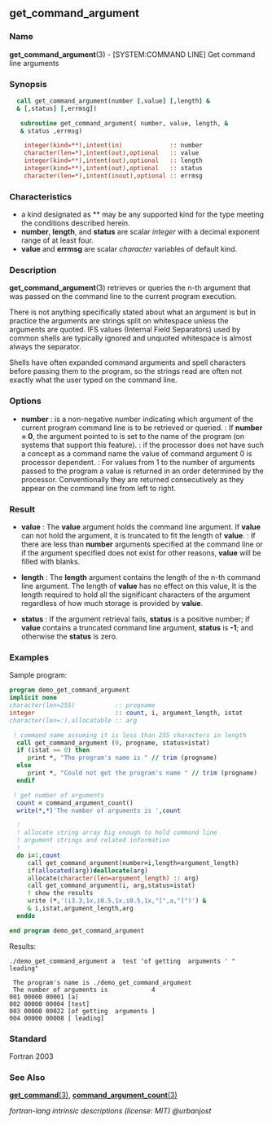 ## get_command_argument

### **Name**

**get_command_argument**(3) - \[SYSTEM:COMMAND LINE\] Get command line arguments

### **Synopsis**
```fortran
  call get_command_argument(number [,value] [,length] &
  & [,status] [,errmsg])
```
```fortran
   subroutine get_command_argument( number, value, length, &
   & status ,errmsg)

    integer(kind=**),intent(in)             :: number
    character(len=*),intent(out),optional   :: value
    integer(kind=**),intent(out),optional   :: length
    integer(kind=**),intent(out),optional   :: status
    character(len=*),intent(inout),optional :: errmsg
```
### **Characteristics**

 - a kind designated as ** may be any supported kind for the type
   meeting the conditions described herein.
 - **number**, **length**, and **status** are scalar _integer_
   with a decimal exponent range of at least four.
 - **value** and **errmsg** are scalar _character_ variables of default
   kind.

### **Description**

**get_command_argument**(3) retrieves or queries the n-th argument that
was passed on the command line to the current program execution.

There is not anything specifically stated about what an argument is but
in practice the arguments are strings split on whitespace unless the
arguments are quoted. IFS values (Internal Field Separators) used by
common shells are typically ignored and unquoted whitespace is almost
always the separator.

Shells have often expanded command arguments and spell characters before
passing them to the program, so the strings read are often not exactly
what the user typed on the command line.

### **Options**

- **number**
  : is a non-negative number indicating which argument of the current
  program command line is to be retrieved or queried.
  : If **number = 0**, the argument pointed to is set to the name of the
  program (on systems that support this feature).
  : if the processor does not have such a concept as a command name the
  value of command argument 0 is processor dependent.
  : For values from 1 to the number of arguments passed to the program a
  value is returned in an order determined by the processor. Conventionally
  they are returned consecutively as they appear on the command line from
  left to right.

### **Result**

- **value**
  : The **value** argument holds the command line argument.
  If **value** can not hold the argument, it is truncated to fit the
  length of **value**.
  : If there are less than **number** arguments specified at the command
  line or if the argument specified does not exist for other reasons,
  **value** will be filled with blanks.

- **length**
  : The **length** argument contains the length of the n-th command
  line argument. The length of **value** has no effect on this value,
  It is the length required to hold all the significant characters of
  the argument regardless of how much storage is provided by **value**.

- **status**
  : If the argument retrieval fails, **status** is a positive number;
  if **value** contains a truncated command line argument, **status**
  is **-1**; and otherwise the **status** is zero.

### **Examples**

Sample program:
```fortran
program demo_get_command_argument
implicit none
character(len=255)           :: progname
integer                      :: count, i, argument_length, istat
character(len=:),allocatable :: arg

 ! command name assuming it is less than 255 characters in length
  call get_command_argument (0, progname, status=istat)
  if (istat == 0) then
     print *, "The program's name is " // trim (progname)
  else
     print *, "Could not get the program's name " // trim (progname)
  endif

 ! get number of arguments
  count = command_argument_count()
  write(*,*)'The number of arguments is ',count

  !
  ! allocate string array big enough to hold command line
  ! argument strings and related information
  !
  do i=1,count
     call get_command_argument(number=i,length=argument_length)
     if(allocated(arg))deallocate(arg)
     allocate(character(len=argument_length) :: arg)
     call get_command_argument(i, arg,status=istat)
     ! show the results
     write (*,'(i3.3,1x,i0.5,1x,i0.5,1x,"[",a,"]")') &
     & i,istat,argument_length,arg
  enddo

end program demo_get_command_argument
```
Results:
```text
./demo_get_command_argument a  test 'of getting  arguments ' " leading"
```
```text
 The program's name is ./demo_get_command_argument
 The number of arguments is            4
001 00000 00001 [a]
002 00000 00004 [test]
003 00000 00022 [of getting  arguments ]
004 00000 00008 [ leading]
```
### **Standard**

Fortran 2003

### **See Also**

[**get_command**(3)](#get_command),
[**command_argument_count**(3)](#command_argument_count)

_fortran-lang intrinsic descriptions (license: MIT) \@urbanjost_
#
